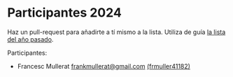 # Participantes 2024

Haz un pull-request para añadirte a tí mismo a la lista. Utiliza de guía [la lista del año pasado](https://github.com/full-stack-bcn/participantes-fullstack2023).

Participantes:

* Francesc Mullerat frankmullerat@gmail.com [(frmuller41182)](https://github.com/frmuller41182)
